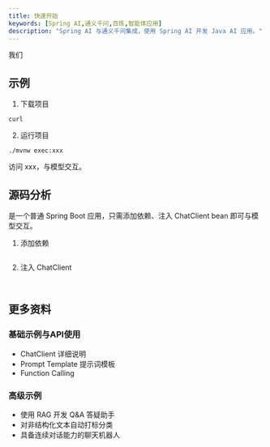 ```yaml
---
title: 快速开始
keywords: [Spring AI,通义千问,百炼,智能体应用]
description: "Spring AI 与通义千问集成，使用 Spring AI 开发 Java AI 应用。"
---
```


我们

## 示例
1. 下载项目

```shell
curl
```

2. 运行项目

```shell
./mvnw exec:xxx
```

访问 xxx，与模型交互。

## 源码分析
是一个普通 Spring Boot 应用，只需添加依赖、注入 ChatClient bean 即可与模型交互。

1. 添加依赖

```xml

```

2. 注入 ChatClient

```java

```

```java

```

## 更多资料
### 基础示例与API使用
* ChatClient 详细说明
* Prompt Template 提示词模板
* Function Calling

### 高级示例
* 使用 RAG 开发 Q&A 答疑助手
* 对非结构化文本自动打标分类
* 具备连续对话能力的聊天机器人